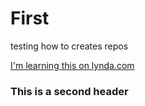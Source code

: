 # First
testing how to creates repos

[I'm learning this on lynda.com](http://www.lynda.com)

### This is a second header
